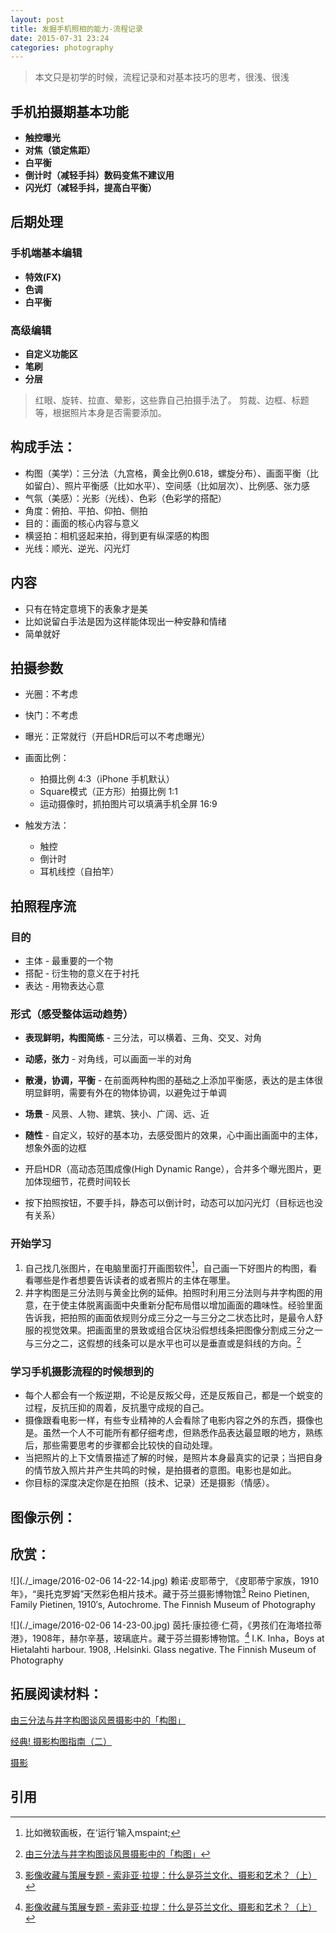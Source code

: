 ```yaml
---
layout: post
title: 发掘手机照相的能力-流程记录
date: 2015-07-31 23:24
categories: photography
---
```


> 本文只是初学的时候，流程记录和对基本技巧的思考，很浅、很浅

## 手机拍摄期基本功能
- **触控曝光**
- **对焦（锁定焦距）**
- **白平衡**
- **倒计时（减轻手抖）数码变焦不建议用**
- **闪光灯（减轻手抖，提高白平衡）**

## 后期处理
### 手机端基本编辑

- **特效(FX)**
- **色调**
- **白平衡**

### 高级编辑

- **自定义功能区**
- **笔刷**
- **分层**

> 红眼、旋转、拉直、晕影，这些靠自己拍摄手法了。
> 剪裁、边框、标题等，根据照片本身是否需要添加。

## 构成手法：
- 构图（美学）：三分法（九宫格，黄金比例0.618，螺旋分布）、画面平衡（比如留白）、照片平衡感（比如水平）、空间感（比如层次）、比例感、张力感
- 气氛（美感）：光影（光线）、色彩（色彩学的搭配）
- 角度：俯拍、平拍、仰拍、侧拍
- 目的：画面的核心内容与意义
- 横竖拍：相机竖起来拍，得到更有纵深感的构图
- 光线：顺光、逆光、闪光灯

## 内容
- 只有在特定意境下的表象才是美
- 比如说留白手法是因为这样能体现出一种安静和情绪
- 简单就好

## 拍摄参数
- 光圈：不考虑
- 快门：不考虑
- 曝光：正常就行（开启HDR后可以不考虑曝光）
- 画面比例：
    - 拍摄比例 4:3（iPhone 手机默认）
    - Square模式（正方形）拍摄比例 1:1
    - 运动摄像时，抓拍图片可以填满手机全屏 16:9

- 触发方法：
    - 触控
    - 倒计时
    - 耳机线控（自拍竿）

## 拍照程序流

### 目的
- 主体 - 最重要的一个物
- 搭配 - 衍生物的意义在于衬托
- 表达 - 用物表达心意

### 形式（感受整体运动趋势）
- **表现鲜明，构图简练** - 三分法，可以横着、三角、交叉、对角
- **动感，张力** - 对角线，可以画面一半的对角
- **散漫，协调，平衡** - 在前面两种构图的基础之上添加平衡感，表达的是主体很明显鲜明，需要有外在的物体协调，以避免过于单调
- **场景** - 风景、人物、建筑、狭小、广阔、远、近
- **随性** - 自定义，较好的基本功，去感受图片的效果，心中画出画面中的主体，想象外面的边框

- 开启HDR（高动态范围成像(High Dynamic Range），合并多个曝光图片，更加体现细节，花费时间较长
- 按下拍照按钮，不要手抖，静态可以倒计时，动态可以加闪光灯（目标远也没有关系）

### 开始学习
1.  自己找几张图片，在电脑里面打开画图软件[^3]，自己画一下好图片的构图，看看哪些是作者想要告诉读者的或者照片的主体在哪里。
2.  井字构图是三分法则与黄金比例的延伸。拍照时利用三分法则与井字构图的用意，在于使主体脱离画面中央重新分配布局借以增加画面的趣味性。经验里面告诉我，把拍照的画面依规则分成三分之一与三分之二状态比时，是最令人舒服的视觉效果。把画面里的景致或组合区块沿假想线条把图像分割成三分之一与三分之二，这假想的线条可以是水平也可以是垂直或是斜线的方向。[^2]

### 学习手机摄影流程的时候想到的
- 每个人都会有一个叛逆期，不论是反叛父母，还是反叛自己，都是一个蜕变的过程，反抗压抑的周着，反抗墨守成规的自己。
- 摄像跟看电影一样，有些专业精神的人会看除了电影内容之外的东西，摄像也是。虽然一个人不可能所有都仔细考虑，但熟悉作品表达最显眼的地方，熟练后，那些需要思考的步骤都会比较快的自动处理。
- 当把照片的上下文情景描述了解的时候，是照片本身最真实的记录；当把自身的情节放入照片并产生共鸣的时候，是拍摄者的意图。电影也是如此。
- 你目标的深度决定你是在拍照（技术、记录）还是摄影（情感）。

## 图像示例：

## 欣赏：
![](./_image/2016-02-06 14-22-14.jpg)
赖诺·皮耶蒂宁, 《皮耶蒂宁家族，1910年》，“奥托克罗姆”天然彩色相片技术。藏于芬兰摄影博物馆[^4]
Reino Pietinen, Family Pietinen, 1910′s, Autochrome. The Finnish Museum of Photography


![](./_image/2016-02-06 14-23-00.jpg)
茵托·康拉德·仁荷，《男孩们在海塔拉蒂港》，1908年，赫尔辛基，玻璃底片。藏于芬兰摄影博物馆。[^4]
I.K. Inha，Boys at Hietalahti harbour. 1908, .Helsinki. Glass negative. The Finnish Museum of Photography

## 拓展阅读材料：
[由三分法与井字构图谈风景摄影中的「构图」](http://site.douban.com/106336/widget/notes/15624012/note/333386678/)

[经典! 摄影构图指南（二）](http://blog.sina.com.cn/s/blog_5a0701fd0100bbqz.html)

[摄影](https://zh.wikipedia.org/wiki/%E6%91%84%E5%BD%B1)

## 引用
[^1]: [除了「每一帧画面都可以用来做桌面！」，你还可以这样夸它美](http://www.zhihu.com/question/27636206)
[^2]: [由三分法与井字构图谈风景摄影中的「构图」](http://site.douban.com/106336/widget/notes/15624012/note/333386678/)
[^3]: 比如微软画板，在‘运行’输入mspaint;
[^4]: [影像收藏与策展专题 - 索非亚·拉提：什么是芬兰文化、摄影和艺术？（上）](http://www.rayartcenter.org/?p=8563)

